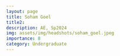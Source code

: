 ```yaml
---
layout: page
title: Soham Goel
title2: 
description: AE, Sp2024 
img: assets/img/headshots/soham_goel.jpeg
importance: 8
category: Undergraduate
---
```



